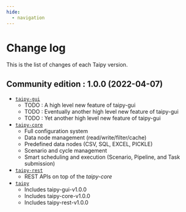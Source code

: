 ```yaml
---
hide:
  - navigation
---
```


# Change log

This is the list of changes of each Taipy version.

## Community edition : 1.0.0 (2022-04-07)

- [`taipy-gui`](https://pypi.org/project/taipy-gui/1.0.0/)
    - TODO : A high level new feature of taipy-gui
    - TODO : Eventually another high level new feature of taipy-gui
    - TODO : Yet another high level new feature of taipy-gui
- [`taipy-core`](https://pypi.org/project/taipy-core/1.0.0/)
    - Full configuration system
    - Data node management (read/write/filter/cache)
    - Predefined data nodes (CSV, SQL, EXCEL, PICKLE)
    - Scenario and cycle management
    - Smart scheduling and execution (Scenario, Pipeline, and Task submission)
- [`taipy-rest`](https://pypi.org/project/taipy-rest/1.0.0/)
    - REST APIs on top of the _taipy-core_
- [`taipy`](https://pypi.org/project/taipy/1.0.0/)
    - Includes taipy-gui-v1.0.0
    - Includes taipy-core-v1.0.0
    - Includes taipy-rest-v1.0.0

